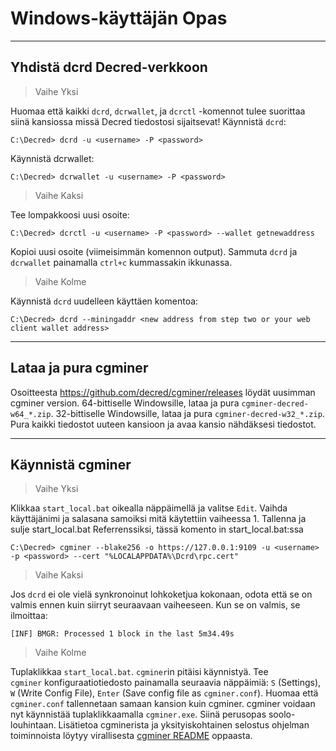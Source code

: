 # <i class="fa fa-windows"></i> Windows-käyttäjän Opas

---

## <i class="fa fa-cloud"></i> Yhdistä dcrd Decred-verkkoon

> Vaihe Yksi

Huomaa että kaikki `dcrd`, `dcrwallet`, ja `dcrctl` -komennot tulee suorittaa siinä kansiossa missä Decred tiedostosi sijaitsevat! Käynnistä `dcrd`:

```no-highlight
C:\Decred> dcrd -u <username> -P <password>
```

Käynnistä dcrwallet:

```no-highlight
C:\Decred> dcrwallet -u <username> -P <password>
```

> Vaihe Kaksi

Tee lompakkoosi uusi osoite:

```no-highlight
C:\Decred> dcrctl -u <username> -P <password> --wallet getnewaddress
```

Kopioi uusi osoite (viimeisimmän komennon output). Sammuta `dcrd` ja `dcrwallet` painamalla `ctrl+c` kummassakin ikkunassa.

> Vaihe Kolme

Käynnistä `dcrd` uudelleen käyttäen komentoa:

```no-highlight
C:\Decred> dcrd --miningaddr <new address from step two or your web client wallet address>
```

---

## <i class="fa fa-download"></i> Lataa ja pura cgminer

Osoitteesta https://github.com/decred/cgminer/releases löydät uusimman cgminer version. 64-bittiselle Windowsille, lataa ja pura `cgminer-decred-w64_*.zip`. 32-bittiselle Windowsille, lataa ja pura `cgminer-decred-w32_*.zip`. Pura kaikki tiedostot uuteen kansioon ja avaa kansio nähdäksesi tiedostot.

---

## <i class="fa fa-play-circle"></i> Käynnistä cgminer

>Vaihe Yksi

Klikkaa `start_local.bat` oikealla näppäimellä ja valitse `Edit`. Vaihda käyttäjänimi ja salasana samoiksi mitä käytettiin vaiheessa 1. Tallenna ja sulje start_local.bat Referrenssiksi, tässä komento in start_local.bat:ssa

```no-highlight
C:\Decred> cgminer --blake256 -o https://127.0.0.1:9109 -u <username> -p <password> --cert "%LOCALAPPDATA%\Dcrd\rpc.cert"
```

> Vaihe Kaksi

Jos `dcrd` ei ole vielä synkronoinut lohkoketjua kokonaan, odota että se on valmis ennen kuin siirryt seuraavaan vaiheeseen. Kun se on valmis, se ilmoittaa:

```no-highlight
[INF] BMGR: Processed 1 block in the last 5m34.49s
```

> Vaihe Kolme

Tuplaklikkaa `start_local.bat`. `cgminer`in pitäisi käynnistyä. Tee `cgminer` konfiguraatiotiedosto painamalla seuraavia näppäimiä: `S` (Settings), `W` (Write Config File), `Enter` (Save config file as `cgminer.conf`). Huomaa että `cgminer.conf` tallennetaan samaan kansion kuin cgminer. cgminer voidaan nyt käynnistää tuplaklikkaamalla `cgminer.exe`. Siinä perusopas soolo-louhintaan. Lisätietoa cgminerista ja yksityiskohtainen selostus ohjelman toiminnoista löytyy virallisesta [cgminer README](https://github.com/decred/cgminer/blob/3.7/README) oppaasta.
